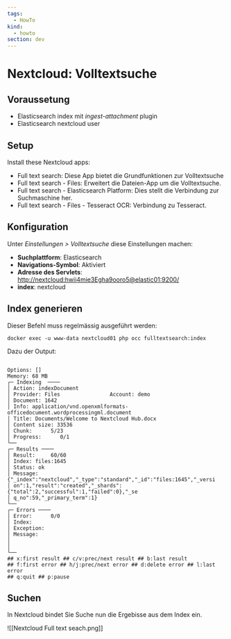 ```yaml
---
tags:
  - HowTo
kind:
  - howto
section: dev
---
```


# Nextcloud: Volltextsuche

## Voraussetung

- Elasticsearch index mit _ingest-attachment_ plugin
- Elasticsearch nextcloud user

## Setup

Install these Nextcloud apps:

- Full text search: Diese App bietet die Grundfunktionen zur Volltextsuche
- Full text search - Files: Erweitert die Dateien-App um die Volltextsuche.
- Full text search - Elasticsearch Platform: Dies stellt die Verbindung zur Suchmaschine her.
- Full text search - Files - Tesseract OCR: Verbindung zu Tesseract.

## Konfiguration

Unter _Einstellungen > Volltextsuche_ diese Einstellungen machen:

- **Suchplattform**: Elasticsearch
- **Navigations-Symbol**: Aktiviert
- **Adresse des Servlets**: <http://nextcloud:hwii4mie3Egha9ooro5@elastic01:9200/>
- **index**: nextcloud

## Index generieren

Dieser Befehl muss regelmässig ausgeführt werden:

`docker exec -u www-data nextcloud01 php occ fulltextsearch:index`

Dazu der Output:

```

Options: []
Memory: 68 MB
┌─ Indexing  ────
│ Action: indexDocument
│ Provider: Files                Account: demo
│ Document: 1642
│ Info: application/vnd.openxmlformats-officedocument.wordprocessingml.document
│ Title: Documents/Welcome to Nextcloud Hub.docx
│ Content size: 33536
│ Chunk:      5/23
│ Progress:      0/1
└──
┌─ Results ────
│ Result:     60/60
│ Index: files:1645
│ Status: ok
│ Message: {"_index":"nextcloud","_type":"standard","_id":"files:1645","_versi
│ on":1,"result":"created","_shards":{"total":2,"successful":1,"failed":0},"_se
│ q_no":59,"_primary_term":1}
└──
┌─ Errors ────
│ Error:      0/0
│ Index:
│ Exception:
│ Message:
│
│
└──
## x:first result ## c/v:prec/next result ## b:last result
## f:first error ## h/j:prec/next error ## d:delete error ## l:last error
## q:quit ## p:pause
```

## Suchen

In Nextcloud bindet Sie Suche nun die Ergebisse aus dem Index ein.

![[Nextcloud Full text seach.png]]
